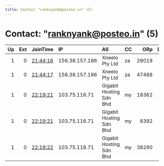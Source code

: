 ```yaml
---
title: Contact "ranknyank@posteo.in" (5)
---
```


# Contact: "ranknyank@posteo.in" (5)

|   Up |   Ext | JoinTime                                                                                              | IP             | AS                      | CC   |   ORp |   Dirp | OS    | Version   | Nickname         |   eFamMembers |
|-----:|------:|:------------------------------------------------------------------------------------------------------|:---------------|:------------------------|:-----|------:|-------:|:------|:----------|:-----------------|--------------:|
|    1 |     0 | [21:44:16](https://nusenu.github.io/OrNetStats/w/relay/6EDEC30E74A483EF9A90101D21F2B40FBD902DBA.html) | 156.38.157.186 | Xneelo Pty Ltd          | za   | 29019 |      0 | Linux | 0.4.7.7   | wubwubwubdubstep |             1 |
|    1 |     0 | [21:44:17](https://nusenu.github.io/OrNetStats/w/relay/4FFD80667CCCF561A451B22E8BE2431841FC46E2.html) | 156.38.157.186 | Xneelo Pty Ltd          | za   | 47488 |      0 | Linux | 0.4.7.7   | swabianpalmtree  |             1 |
|    1 |     0 | [22:19:21](https://nusenu.github.io/OrNetStats/w/relay/254CBA05FD8809B35856252E38C45DC05E90B6E7.html) | 103.75.116.71  | Gigabit Hosting Sdn Bhd | my   | 18362 |      0 | Linux | 0.4.7.7   | fixwithspackle   |             1 |
|    1 |     0 | [22:19:21](https://nusenu.github.io/OrNetStats/w/relay/F20B19D2FFBBAE66CEB2B9FCA0F63C18CE2F76B6.html) | 103.75.116.71  | Gigabit Hosting Sdn Bhd | my   |  8392 |      0 | Linux | 0.4.7.7   | fixwithroadkill  |             1 |
|    1 |     0 | [22:19:22](https://nusenu.github.io/OrNetStats/w/relay/518C97E44552671386DC7632EB6F52B2C11D079D.html) | 103.75.116.71  | Gigabit Hosting Sdn Bhd | my   | 38290 |      0 | Linux | 0.4.7.7   | fixwithcheese    |             1 |
